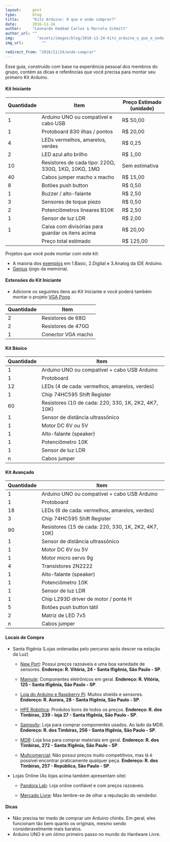 ```yaml
---
layout:     post
type:       blog
title:      "Kits Arduino: O que e onde comprar?"
date:       2016-11-24
author:     "Leonardo Haddad Carlos & Marcelo Schmitt"
author_url: ""
img: 	      "assets/images/blog/2016-11-24-kits_arduino_o_que_e_onde_comprar/kit.jpg"
img_url: 		""

redirect_from: "2016/11/24/onde-comprar"
---
```


Esse guia, construído com base na experiência pessoal dos membros do grupo, contém as dicas e referências que você precisa para montar seu primeiro Kit Arduino.

#### Kit Iniciante

<div class="table-container">
  <table class="mdl-data-table mdl-js-data-table mdl-shadow--2dp">
    <thead>
      <tr>
        <th>Quantidade</th>
        <th class="mdl-data-table__cell--non-numeric">Item</th>
        <th>Preço Estimado (unidade)</th>
      </tr>
    </thead>
    <tbody>
      <tr>
        <td>1</td>
        <td class="mdl-data-table__cell--non-numeric">Arduino UNO ou compatível e cabo USB</td>
        <td>R$ 50,00</td>
      </tr>
      <tr>
        <td>1</td>
        <td class="mdl-data-table__cell--non-numeric">Protoboard 830 ilhas / pontos</td>
        <td>R$ 20,00</td>
      </tr>
      <tr>
        <td>4</td>
        <td class="mdl-data-table__cell--non-numeric">LEDs vermelhos, amarelos, verdes</td>
        <td>R$ 0,25</td>
      </tr>
      <tr>
        <td>2</td>
        <td class="mdl-data-table__cell--non-numeric">LED azul alto brilho</td>
        <td>R$ 1,00</td>
      </tr>
      <tr>
        <td>10</td>
        <td class="mdl-data-table__cell--non-numeric">Resistores de cada tipo: 220Ω, 330Ω, 1KΩ, 10KΩ, 1MΩ</td>
        <td>Sem estimativa</td>
      </tr>
      <tr>
        <td>40</td>
        <td class="mdl-data-table__cell--non-numeric">Cabos jumper macho x macho</td>
        <td>R$ 15,00</td>
      </tr>
      <tr>
        <td>8</td>
        <td class="mdl-data-table__cell--non-numeric">Botões push button</td>
        <td>R$ 0,50</td>
      </tr>
      <tr>
        <td>1</td>
        <td class="mdl-data-table__cell--non-numeric">Buzzer / alto-falante</td>
        <td>R$ 2,50</td>
      </tr>
      <tr>
        <td>3</td>
        <td class="mdl-data-table__cell--non-numeric">Sensores de toque piezo</td>
        <td>R$ 0,50</td>
      </tr>
      <tr>
        <td>2</td>
        <td class="mdl-data-table__cell--non-numeric">Potenciômetros lineares B10K</td>
        <td>R$ 2,50</td>
      </tr>
      <tr>
        <td>1</td>
        <td class="mdl-data-table__cell--non-numeric">Sensor de luz LDR</td>
        <td>R$ 2,00</td>
      </tr>
      <tr>
        <td>1</td>
        <td class="mdl-data-table__cell--non-numeric">Caixa com divisórias para guardar os itens acima</td>
        <td>R$ 20,00</td>
      </tr>
      <tr>
        <td></td>
        <td class="mdl-data-table__cell--non-numeric highlighter-rouge">Preço total estimado</td>
        <td class="highlighter-rouge">R$ 125,00</td>
      </tr>
    </tbody>
  </table>
</div>

Projetos que você pode montar com este kit:
 - A maioria dos <a href="https://www.arduino.cc/en/Tutorial/BuiltInExamples">exemplos</a> em 1.Basic, 2.Digital e 3.Analog da IDE Arduino.
 - [Genius](https://github.com/HardwareLivreUSP/Genius/blob/master/genius.ino) (jogo da memória).

#### Extensões do Kit Iniciante

- Adicione os seguintes itens ao Kit Iniciante e você poderá também montar o projeto [VGA Pong](http://www.instructables.com/id/VGA-Pong-with-Arduino-Uno/).

<div class="table-container">
  <table class="mdl-data-table mdl-js-data-table mdl-shadow--2dp">
    <thead>
      <tr>
        <th>Quantidade</th>
        <th class="mdl-data-table__cell--non-numeric">Item</th>
      </tr>
    </thead>
    <tbody>
      <tr>
        <td>2</td>
        <td class="mdl-data-table__cell--non-numeric">Resistores de 68Ω</td>
      </tr>
      <tr>
        <td>2</td>
        <td class="mdl-data-table__cell--non-numeric">Resistores de 470Ω</td>
      </tr>
      <tr>
        <td>1</td>
        <td class="mdl-data-table__cell--non-numeric">Conector VGA macho</td>
      </tr>
    </tbody>
  </table>
</div>

#### Kit Básico

<div class="table-container">
  <table class="mdl-data-table mdl-js-data-table mdl-shadow--2dp">
    <thead>
      <tr>
        <th>Quantidade</th>
        <th class="mdl-data-table__cell--non-numeric">Item</th>
      </tr>
    </thead>
    <tbody>
      <tr>
        <td>1</td>
        <td class="mdl-data-table__cell--non-numeric">Arduino UNO ou compatível + cabo USB Arduino</td>
      </tr>
      <tr>
        <td>1</td>
        <td class="mdl-data-table__cell--non-numeric">Protoboard</td>
      </tr>
      <tr>
        <td>12</td>
        <td class="mdl-data-table__cell--non-numeric">LEDs (4 de cada: vermelhos, amarelos, verdes)</td>
      </tr>
      <tr>
        <td>1</td>
        <td class="mdl-data-table__cell--non-numeric">Chip 74HC595 Shift Register</td>
      </tr>
      <tr>
        <td>60</td>
        <td class="mdl-data-table__cell--non-numeric">Resistores (10 de cada: 220, 330, 1K, 2K2, 4K7, 10K)</td>
      </tr>
      <tr>
        <td>1</td>
        <td class="mdl-data-table__cell--non-numeric">Sensor de distância ultrassônico</td>
      </tr>
      <tr>
        <td>1</td>
        <td class="mdl-data-table__cell--non-numeric">Motor DC 6V ou 5V</td>
      </tr>
      <tr>
        <td>1</td>
        <td class="mdl-data-table__cell--non-numeric">Alto-falante (speaker)</td>
      </tr>
      <tr>
        <td>1</td>
        <td class="mdl-data-table__cell--non-numeric">Potenciômetro 10K</td>
      </tr>
      <tr>
        <td>1</td>
        <td class="mdl-data-table__cell--non-numeric">Sensor de luz LDR</td>
      </tr>
      <tr>
        <td>n</td>
        <td class="mdl-data-table__cell--non-numeric">Cabos jumper</td>
      </tr>
    </tbody>
  </table>
</div>

#### Kit Avançado

<div class="table-container">
  <table class="mdl-data-table mdl-js-data-table mdl-shadow--2dp">
    <thead>
      <tr>
        <th>Quantidade</th>
        <th class="mdl-data-table__cell--non-numeric">Item</th>
      </tr>
    </thead>
    <tbody>
      <tr>
        <td>1</td>
        <td class="mdl-data-table__cell--non-numeric">Arduino UNO ou compatível + cabo USB Arduino</td>
      </tr>
      <tr>
        <td>1</td>
        <td class="mdl-data-table__cell--non-numeric">Protoboard</td>
      </tr>
      <tr>
        <td>18</td>
        <td class="mdl-data-table__cell--non-numeric">LEDs (6 de cada: vermelhos, amarelos, verdes)</td>
      </tr>
      <tr>
        <td>3</td>
        <td class="mdl-data-table__cell--non-numeric">Chip 74HC595 Shift Register</td>
      </tr>
      <tr>
        <td>90</td>
        <td class="mdl-data-table__cell--non-numeric">Resistores (15 de cada: 220, 330, 1K, 2K2, 4K7, 10K)</td>
      </tr>
      <tr>
        <td>1</td>
        <td class="mdl-data-table__cell--non-numeric">Sensor de distância ultrassônico</td>
      </tr>
      <tr>
        <td>1</td>
        <td class="mdl-data-table__cell--non-numeric">Motor DC 6V ou 5V</td>
      </tr>
      <tr>
        <td>1</td>
        <td class="mdl-data-table__cell--non-numeric">Motor micro servo 9g</td>
      </tr>
      <tr>
        <td>4</td>
        <td class="mdl-data-table__cell--non-numeric">Transistores 2N2222</td>
      </tr>
      <tr>
        <td>1</td>
        <td class="mdl-data-table__cell--non-numeric">Alto-falante (speaker)</td>
      </tr>
      <tr>
        <td>1</td>
        <td class="mdl-data-table__cell--non-numeric">Potenciômetro 10K</td>
      </tr>
      <tr>
        <td>1</td>
        <td class="mdl-data-table__cell--non-numeric">Sensor de luz LDR</td>
      </tr>
      <tr>
        <td>1</td>
        <td class="mdl-data-table__cell--non-numeric">Chip L293D driver de motor / ponte H</td>
      </tr>
      <tr>
        <td>5</td>
        <td class="mdl-data-table__cell--non-numeric">Botões push button tátil</td>
      </tr>
      <tr>
        <td>2</td>
        <td class="mdl-data-table__cell--non-numeric">Matriz de LED 7x5</td>
      </tr>
      <tr>
        <td>n</td>
        <td class="mdl-data-table__cell--non-numeric">Cabos jumper</td>
      </tr>
    </tbody>
  </table>
</div>

#### Locais de Compra

- Santa Ifigênia (Lojas ordenadas pelo percurso após descer na estação da Luz)

  - [New Port](http://newportcom.com.br/): Possui preços razoáveis e uma boa variedade de sensores. **Endereço: R. Vitória, 24 - Santa Ifigênia, São Paulo - SP**.

  - [Mamute](http://www.mamuteeletronica.com.br/): Componentes eletrônicos em geral. **Endereço: R. Vitória, 125 - Santa Ifigênia, São Paulo - SP**.

  - [Loja do Arduino e Raspberry Pi](http://www.arduinoraspberry.com.br): Muitos shields e sensores. **Endereço: R. Aurora, 28 - Santa Ifigênia, São Paulo - SP**.

  - [HPE Robótica](http://www.hperobotica.com.br/): Produtos bons de todos os preços. **Endereço: R. dos Timbiras, 239 - loja 27 - Santa Ifigênia, São Paulo - SP**.

  - [Sampolly](http://sampolly-eletro-eletronica-ltda.betoget.com.br/): Loja para comprar componentes usados. Ao lado da MDR. **Endereço: R. dos Timbiras, 256 - Santa Ifigênia, São Paulo - SP**.

  - [MDR](http://www.mrdcomp.com.br/): Loja boa para comprar materiais em geral. **Endereço: R. dos Timbiras, 272 - Santa Ifigênia, São Paulo - SP**.

  - [Multcomercial](http://www.multcomercial.com.br/): Não possui preços muito competitivos, mas lá é possível encontrar praticamente qualquer peça. **Endereço: R. dos Timbiras, 257 - República, São Paulo - SP**.

- Lojas Online (As lojas acima também apresentam site)

  - [Pandora Lab](https://pandoralab.com.br/): Loja online confiável e com preços razoáveis.

  - [Mercado Livre](http://eletronicos.mercadolivre.com.br/pecas-componentes-eletricos/): Mas lembre-se de olhar a reputação do vendedor.

#### Dicas
 - Não precisa ter medo de comprar um Arduino chinês. Em geral, eles funcionam tão bem quanto os originais, mesmo sendo consideravelmente mais baratos.
 - Arduino UNO é um ótimo primeiro passo no mundo do Hardware Livre.
